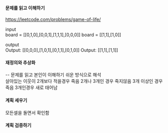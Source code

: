 #### 문제를 읽고 이해하기
https://leetcode.com/problems/game-of-life/

input</br>
board = [[0,1,0],[0,0,1],[1,1,1],[0,0,0]]
board = [[1,1],[1,0]]

output</br>
Output: [[0,0,0],[1,0,1],[0,1,1],[0,1,0]]
Output: [[1,1],[1,1]]


#### 재정의와 추상화<br>
-- 문제를 읽고 본인이 이해하기 쉬운 방식으로 해석<br>
살아있는 이웃이 2개보다 적을경우 죽음
2개나 3개인 경우 죽지않음
3개 이상인 경우 죽음
3개인경우 새로 태어남

#### 계획 세우기<br>
모든셀을 돌면서 확인함

#### 계획 검증하기

 
